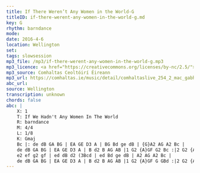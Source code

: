 ```yaml
---
title: If There Weren’t Any Women in the World-G
titleID: if-there-werent-any-women-in-the-world-g.md
key: G
rhythm: barndance
mode: 
date: 2016-4-6
location: Wellington
set:
tags: slowsession
mp3_file: /mp3/if-there-werent-any-women-in-the-world-g.mp3
mp3_licence: <a href="https://creativecommons.org/licenses/by-nc/2.5/">CC-BY-NC-2.5</a>
mp3_source: Comhaltas Ceoltóirí Éireann
mp3_url: https://comhaltas.ie/music/detail/comhaltaslive_254_2_mac_gabhann_family/
abc_url: 
source: Wellington
transcription: unknown
chords: false
abc: |
    X: 1
    T: If We Hadn't Any Women In The World
    R: barndance
    M: 4/4
    L: 1/8
    K: Gmaj
    Bc |: de dB GA BG | EA GE D3 A | BG Bd ge dB | {G}A2 AG A2 Bc |
    de dB GA BG | EA GE D3 A | B d2 B AG AB |1 G2 {A}GF G2 Bc :|2 G2 {A}GF G GBd ||
    e2 ef g2 gf | ed dB d2 (3Bcd | ed Bd ge dB | A2 AG A2 Bc |
    de dB GA BG | EA GE D3 A | B d2 B AG AB |1 G2 {A}GF G GBd :|2 G2 {A}GF G2 z2 ||    
---
```


